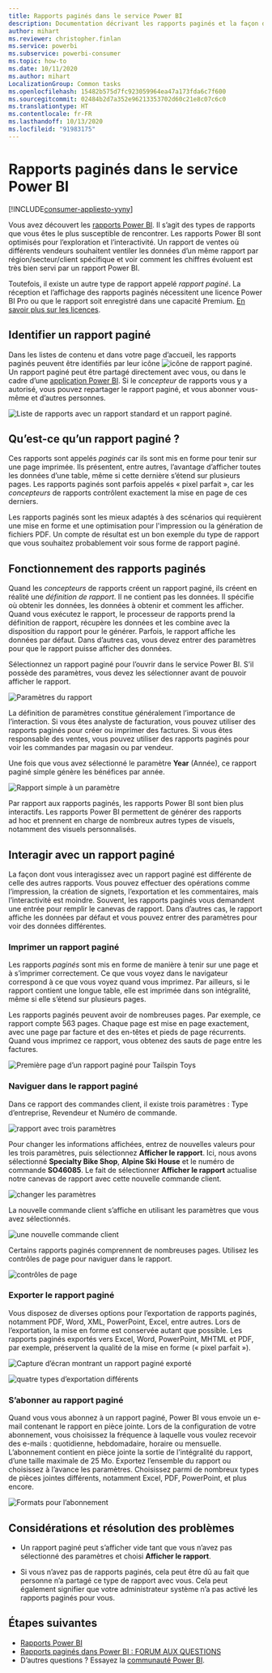 ```yaml
---
title: Rapports paginés dans le service Power BI
description: Documentation décrivant les rapports paginés et la façon de les consulter dans le service Power BI
author: mihart
ms.reviewer: christopher.finlan
ms.service: powerbi
ms.subservice: powerbi-consumer
ms.topic: how-to
ms.date: 10/11/2020
ms.author: mihart
LocalizationGroup: Common tasks
ms.openlocfilehash: 15482b575d7fc923059964ea47a173fda6c7f600
ms.sourcegitcommit: 02484b2d7a352e96213353702d60c21e8c07c6c0
ms.translationtype: HT
ms.contentlocale: fr-FR
ms.lasthandoff: 10/13/2020
ms.locfileid: "91983175"
---
```

# <a name="paginated-reports-in-the-power-bi-service"></a>Rapports paginés dans le service Power BI

[!INCLUDE[consumer-appliesto-yyny](../includes/consumer-appliesto-yyny.md)]

Vous avez découvert les [rapports Power BI](end-user-reports.md). Il s’agit des types de rapports que vous êtes le plus susceptible de rencontrer. Les rapports Power BI sont optimisés pour l’exploration et l’interactivité. Un rapport de ventes où différents vendeurs souhaitent ventiler les données d’un même rapport par région/secteur/client spécifique et voir comment les chiffres évoluent est très bien servi par un rapport Power BI.

Toutefois, il existe un autre type de rapport appelé *rapport paginé*. La réception et l’affichage des rapports paginés nécessitent une licence Power BI Pro ou que le rapport soit enregistré dans une capacité Premium.  [En savoir plus sur les licences](end-user-license.md).  

## <a name="identify-a-paginated-report"></a>Identifier un rapport paginé

Dans les listes de contenu et dans votre page d’accueil, les rapports paginés peuvent être identifiés par leur icône ![icône de rapport paginé](media/end-user-paginated-report/power-bi-report-icon.png).  Un rapport paginé peut être partagé directement avec vous, ou dans le cadre d’une [application Power BI](end-user-apps.md). Si le *concepteur* de rapports vous y a autorisé, vous pouvez repartager le rapport paginé, et vous abonner vous-même et d’autres personnes.


![Liste de rapports avec un rapport standard et un rapport paginé.](./media/end-user-paginated-report/power-bi-report-lists.png)

## <a name="what-is-a-paginated-report"></a>Qu’est-ce qu’un rapport paginé ?

Ces rapports sont appelés *paginés* car ils sont mis en forme pour tenir sur une page imprimée. Ils présentent, entre autres, l’avantage d’afficher toutes les données d’une table, même si cette dernière s’étend sur plusieurs pages. Les rapports paginés sont parfois appelés « pixel parfait », car les *concepteurs* de rapports contrôlent exactement la mise en page de ces derniers.

Les rapports paginés sont les mieux adaptés à des scénarios qui requièrent une mise en forme et une optimisation pour l'impression ou la génération de fichiers PDF. Un compte de résultat est un bon exemple du type de rapport que vous souhaitez probablement voir sous forme de rapport paginé.

## <a name="how-do-paginated-reports-work"></a>Fonctionnement des rapports paginés

Quand les *concepteurs* de rapports créent un rapport paginé, ils créent en réalité une *définition de rapport*. Il ne contient pas les données. Il spécifie où obtenir les données, les données à obtenir et comment les afficher. Quand vous exécutez le rapport, le processeur de rapports prend la définition de rapport, récupère les données et les combine avec la disposition du rapport pour le générer. Parfois, le rapport affiche les données par défaut. Dans d’autres cas, vous devez entrer des paramètres pour que le rapport puisse afficher des données. 

Sélectionnez un rapport paginé pour l’ouvrir dans le service Power BI. S’il possède des paramètres, vous devez les sélectionner avant de pouvoir afficher le rapport.

   ![Paramètres du rapport](./media/end-user-paginated-report/power-bi-select-parameters.png)

La définition de paramètres constitue généralement l’importance de l’interaction. Si vous êtes analyste de facturation, vous pouvez utiliser des rapports paginés pour créer ou imprimer des factures. Si vous êtes responsable des ventes, vous pouvez utiliser des rapports paginés pour voir les commandes par magasin ou par vendeur. 

Une fois que vous avez sélectionné le paramètre **Year** (Année), ce rapport paginé simple génère les bénéfices par année. 

![Rapport simple à un paramètre](./media/end-user-paginated-report/power-bi-one-parameter.png)

Par rapport aux rapports paginés, les rapports Power BI sont bien plus interactifs. Les rapports Power BI permettent de générer des rapports ad hoc et prennent en charge de nombreux autres types de visuels, notamment des visuels personnalisés.



## <a name="interact-with-a-paginated-report"></a>Interagir avec un rapport paginé

La façon dont vous interagissez avec un rapport paginé est différente de celle des autres rapports. Vous pouvez effectuer des opérations comme l’impression, la création de signets, l’exportation et les commentaires, mais l’interactivité est moindre. Souvent, les rapports paginés vous demandent une entrée pour remplir le canevas de rapport.  Dans d’autres cas, le rapport affiche les données par défaut et vous pouvez entrer des paramètres pour voir des données différentes.

### <a name="print-a-paginated-report"></a>Imprimer un rapport paginé

Les rapports *paginés* sont mis en forme de manière à tenir sur une page et à s’imprimer correctement. Ce que vous voyez dans le navigateur correspond à ce que vous voyez quand vous imprimez. Par ailleurs, si le rapport contient une longue table, elle est imprimée dans son intégralité, même si elle s’étend sur plusieurs pages. 

Les rapports paginés peuvent avoir de nombreuses pages. Par exemple, ce rapport compte 563 pages. Chaque page est mise en page exactement, avec une page par facture et des en-têtes et pieds de page récurrents. Quand vous imprimez ce rapport, vous obtenez des sauts de page entre les factures.

   ![Première page d’un rapport paginé pour Tailspin Toys](./media/end-user-paginated-report/power-bi-paginated-500.png)


### <a name="navigate-the-paginated-report"></a>Naviguer dans le rapport paginé

Dans ce rapport des commandes client, il existe trois paramètres : Type d’entreprise, Revendeur et Numéro de commande. 

![rapport avec trois paramètres](./media/end-user-paginated-report/power-bi-parameter-bar.png)

Pour changer les informations affichées, entrez de nouvelles valeurs pour les trois paramètres, puis sélectionnez **Afficher le rapport**. Ici, nous avons sélectionné **Specialty Bike Shop**, **Alpine Ski House** et le numéro de commande **SO46085**. Le fait de sélectionner **Afficher le rapport** actualise notre canevas de rapport avec cette nouvelle commande client.

![changer les paramètres](./media/end-user-paginated-report/power-bi-orders.png)

La nouvelle commande client s’affiche en utilisant les paramètres que vous avez sélectionnés. 

![une nouvelle commande client](./media/end-user-paginated-report/power-bi-new-orders.png)

Certains rapports paginés comprennent de nombreuses pages.  Utilisez les contrôles de page pour naviguer dans le rapport. 

![contrôles de page](./media/end-user-paginated-report/power-bi-page-control.png)

### <a name="export-the-paginated-report"></a>Exporter le rapport paginé
Vous disposez de diverses options pour l’exportation de rapports paginés, notamment PDF, Word, XML, PowerPoint, Excel, entre autres. Lors de l’exportation, la mise en forme est conservée autant que possible. Les rapports paginés exportés vers Excel, Word, PowerPoint, MHTML et PDF, par exemple, préservent la qualité de la mise en forme (« pixel parfait »). 

![Capture d’écran montrant un rapport paginé exporté](./media/end-user-paginated-report/power-bi-export-choices.png)

![quatre types d’exportation différents](./media/end-user-paginated-report/power-bi-four.png)

### <a name="subscribe-to-the-paginated-report"></a>S’abonner au rapport paginé
Quand vous vous abonnez à un rapport paginé, Power BI vous envoie un e-mail contenant le rapport en pièce jointe. Lors de la configuration de votre abonnement, vous choisissez la fréquence à laquelle vous voulez recevoir des e-mails : quotidienne, hebdomadaire, horaire ou mensuelle. L’abonnement contient en pièce jointe la sortie de l’intégralité du rapport, d’une taille maximale de 25 Mo. Exportez l’ensemble du rapport ou choisissez à l’avance les paramètres. Choisissez parmi de nombreux types de pièces jointes différents, notamment Excel, PDF, PowerPoint, et plus encore.  

![Formats pour l’abonnement](./media/end-user-paginated-report/power-bi-export-choices.png)

## <a name="considerations-and-troubleshooting"></a>Considérations et résolution des problèmes

- Un rapport paginé peut s’afficher vide tant que vous n’avez pas sélectionné des paramètres et choisi **Afficher le rapport**.

- Si vous n’avez pas de rapports paginés, cela peut être dû au fait que personne n’a partagé ce type de rapport avec vous. Cela peut également signifier que votre administrateur système n’a pas activé les rapports paginés pour vous. 

 

## <a name="next-steps"></a>Étapes suivantes
- [Rapports Power BI](end-user-reports.md)
- [Rapports paginés dans Power BI : FORUM AUX QUESTIONS](../paginated-reports/paginated-reports-faq.md)
- D’autres questions ? Essayez la [communauté Power BI](https://community.powerbi.com/).
